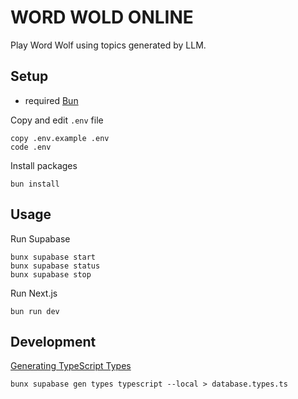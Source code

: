 # WORD WOLD ONLINE

Play Word Wolf using topics generated by LLM.

## Setup

- required [Bun](https://bun.sh/)

Copy and edit `.env` file

```shell
copy .env.example .env
code .env
```

Install packages

```shell
bun install
```

## Usage

Run Supabase

```shell
bunx supabase start
bunx supabase status
bunx supabase stop
```

Run Next.js

```shell
bun run dev
```

## Development

[Generating TypeScript Types](https://supabase.com/docs/reference/javascript/typescript-support#generating-typescript-types)

```shell
bunx supabase gen types typescript --local > database.types.ts
```
